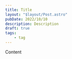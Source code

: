 ```yaml
---
title: Title
layout: "$layout/Post.astro"
pubDate: 2022/10/10
description: Description
draft: true
tags:
    - tag
---
```


Content
